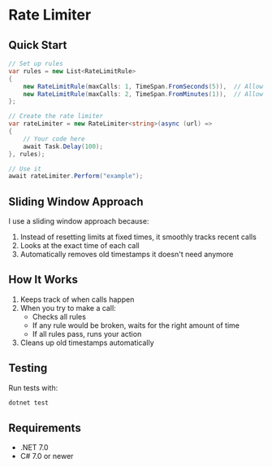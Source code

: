 # Rate Limiter


## Quick Start

```csharp
// Set up rules
var rules = new List<RateLimitRule>
{
    new RateLimitRule(maxCalls: 1, TimeSpan.FromSeconds(5)),  // Allow 1 call every 5 seconds
    new RateLimitRule(maxCalls: 2, TimeSpan.FromMinutes(1)),  // Allow 2 calls per minute
};

// Create the rate limiter
var rateLimiter = new RateLimiter<string>(async (url) =>
{
    // Your code here
    await Task.Delay(100); 
}, rules);

// Use it
await rateLimiter.Perform("example");
```

## Sliding Window Approach

I use a sliding window approach because:

1. Instead of resetting limits at fixed times, it smoothly tracks recent calls
2. Looks at the exact time of each call
3. Automatically removes old timestamps it doesn't need anymore

## How It Works

1. Keeps track of when calls happen
2. When you try to make a call:
   - Checks all rules
   - If any rule would be broken, waits for the right amount of time
   - If all rules pass, runs your action
3. Cleans up old timestamps automatically

## Testing

Run tests with:
```bash
dotnet test
```

## Requirements

- .NET 7.0
- C# 7.0 or newer
